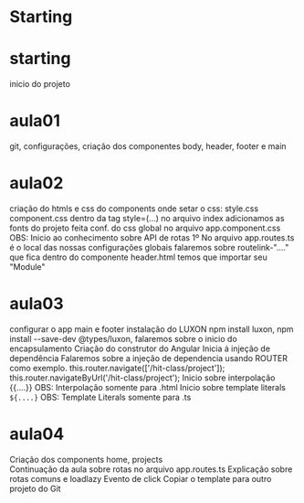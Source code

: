 # Starting

# starting
inicio do projeto
# aula01
git, configurações, criação dos componentes body, header, footer e main
# aula02
criação do htmls e css do components
onde setar o css:
style.css
component.css
dentro da tag style=(...)
no arquivo index adicionamos as fonts do projeto
feita conf. do css global no arquivo app.component.css
OBS: Inicio ao conhecimento sobre API de rotas
1º No arquivo app.routes.ts é o local das nossas configurações globais
falaremos sobre routelink-"...." que fica dentro do componente header.html
temos que importar seu "Module"
# aula03
configurar o app main e footer
instalação do LUXON npm install luxon, npm install --save-dev @types/luxon, falaremos sobre o inicio do encapsulamento
Criação do construtor do Angular
Inicia á injeção de dependência
Falaremos sobre a injeção de dependencia usando ROUTER como exemplo. this.router.navigate(['/hit-class/project']); this.router.navigateByUrl('/hit-class/project');
Inicio sobre interpolação {{....}} OBS: Interpolação somente para .html
Inicio sobre template literals `${....}` OBS: Template Literals somente para .ts
# aula04
Criação dos components home, projects  
Continuação da aula sobre rotas no arquivo app.routes.ts
Explicação sobre rotas comuns e loadlazy
Evento de click
Copiar o template para outro projeto do Git
